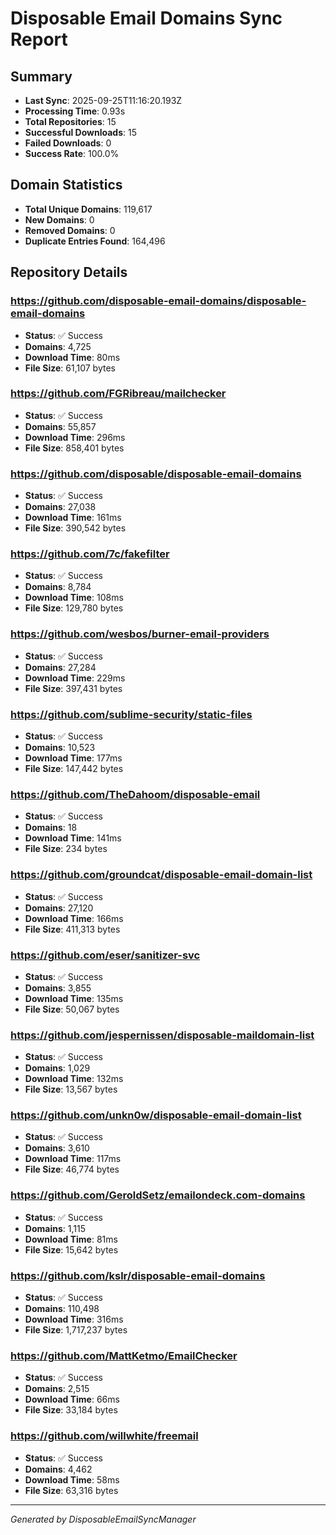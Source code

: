 # Disposable Email Domains Sync Report

## Summary
- **Last Sync**: 2025-09-25T11:16:20.193Z
- **Processing Time**: 0.93s
- **Total Repositories**: 15
- **Successful Downloads**: 15
- **Failed Downloads**: 0
- **Success Rate**: 100.0%

## Domain Statistics
- **Total Unique Domains**: 119,617
- **New Domains**: 0
- **Removed Domains**: 0
- **Duplicate Entries Found**: 164,496

## Repository Details


### https://github.com/disposable-email-domains/disposable-email-domains
- **Status**: ✅ Success
- **Domains**: 4,725
- **Download Time**: 80ms
- **File Size**: 61,107 bytes



### https://github.com/FGRibreau/mailchecker
- **Status**: ✅ Success
- **Domains**: 55,857
- **Download Time**: 296ms
- **File Size**: 858,401 bytes



### https://github.com/disposable/disposable-email-domains
- **Status**: ✅ Success
- **Domains**: 27,038
- **Download Time**: 161ms
- **File Size**: 390,542 bytes



### https://github.com/7c/fakefilter
- **Status**: ✅ Success
- **Domains**: 8,784
- **Download Time**: 108ms
- **File Size**: 129,780 bytes



### https://github.com/wesbos/burner-email-providers
- **Status**: ✅ Success
- **Domains**: 27,284
- **Download Time**: 229ms
- **File Size**: 397,431 bytes



### https://github.com/sublime-security/static-files
- **Status**: ✅ Success
- **Domains**: 10,523
- **Download Time**: 177ms
- **File Size**: 147,442 bytes



### https://github.com/TheDahoom/disposable-email
- **Status**: ✅ Success
- **Domains**: 18
- **Download Time**: 141ms
- **File Size**: 234 bytes



### https://github.com/groundcat/disposable-email-domain-list
- **Status**: ✅ Success
- **Domains**: 27,120
- **Download Time**: 166ms
- **File Size**: 411,313 bytes



### https://github.com/eser/sanitizer-svc
- **Status**: ✅ Success
- **Domains**: 3,855
- **Download Time**: 135ms
- **File Size**: 50,067 bytes



### https://github.com/jespernissen/disposable-maildomain-list
- **Status**: ✅ Success
- **Domains**: 1,029
- **Download Time**: 132ms
- **File Size**: 13,567 bytes



### https://github.com/unkn0w/disposable-email-domain-list
- **Status**: ✅ Success
- **Domains**: 3,610
- **Download Time**: 117ms
- **File Size**: 46,774 bytes



### https://github.com/GeroldSetz/emailondeck.com-domains
- **Status**: ✅ Success
- **Domains**: 1,115
- **Download Time**: 81ms
- **File Size**: 15,642 bytes



### https://github.com/kslr/disposable-email-domains
- **Status**: ✅ Success
- **Domains**: 110,498
- **Download Time**: 316ms
- **File Size**: 1,717,237 bytes



### https://github.com/MattKetmo/EmailChecker
- **Status**: ✅ Success
- **Domains**: 2,515
- **Download Time**: 66ms
- **File Size**: 33,184 bytes



### https://github.com/willwhite/freemail
- **Status**: ✅ Success
- **Domains**: 4,462
- **Download Time**: 58ms
- **File Size**: 63,316 bytes



---
*Generated by DisposableEmailSyncManager*
